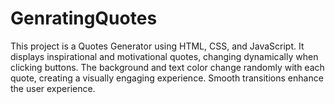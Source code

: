 # GenratingQuotes
This project is a Quotes Generator using HTML, CSS, and JavaScript. It displays inspirational and motivational quotes, changing dynamically when clicking buttons. The background and text color change randomly with each quote, creating a visually engaging experience. Smooth transitions enhance the user experience.
